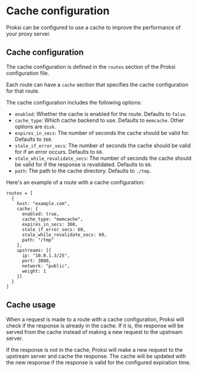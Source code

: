 # Cache configuration

Proksi can be configured to use a cache to improve the performance of your proxy server.

## Cache configuration

The cache configuration is defined in the `routes` section of the Proksi configuration file.

Each route can have a `cache` section that specifies the cache configuration for that route.

The cache configuration includes the following options:

- `enabled`: Whether the cache is enabled for the route. Defaults to `false`.
- `cache_type`: Which cache backend to use. Defaults to `memcache`. Other options are `disk`.
- `expires_in_secs`: The number of seconds the cache should be valid for. Defaults to `360`.
- `stale_if_error_secs`: The number of seconds the cache should be valid for if an error occurs. Defaults to `60`.
- `stale_while_revalidate_secs`: The number of seconds the cache should be valid for if the response is revalidated. Defaults to `60`.
- `path`: The path to the cache directory. Defaults to `./tmp`.

Here's an example of a route with a cache configuration:

```hcl
routes = [
  {
    host: "example.com",
    cache: {
      enabled: true,
      cache_type: "memcache",
      expires_in_secs: 360,
      stale_if_error_secs: 60,
      stale_while_revalidate_secs: 60,
      path: "/tmp"
    },
    upstreams: [{
      ip: "10.0.1.3/25",
      port: 3000,
      network: "public",
      weight: 1
    }]
  }
]
```

## Cache usage

When a request is made to a route with a cache configuration, Proksi will check if the response is already in the cache. If it is, the response will be served from the cache instead of making a new request to the upstream server.

If the response is not in the cache, Proksi will make a new request to the upstream server and cache the response. The cache will be updated with the new response if the response is valid for the configured expiration time.
